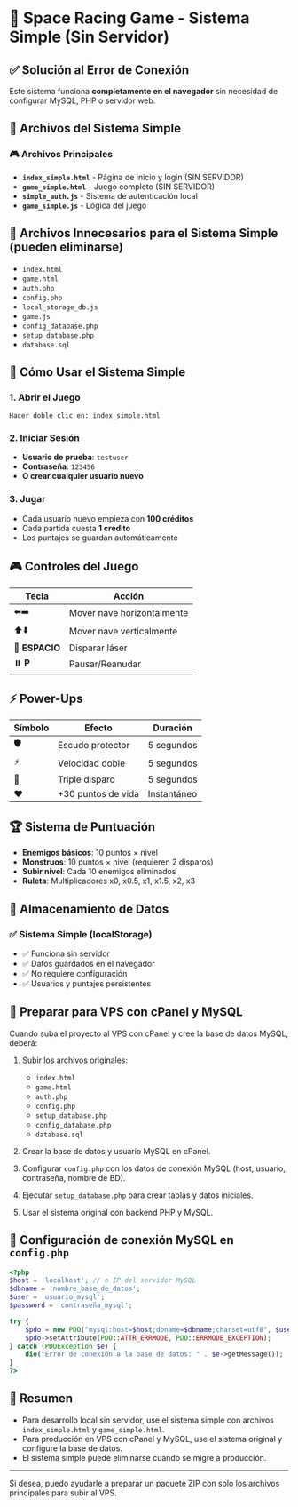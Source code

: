 # 🚀 Space Racing Game - Sistema Simple (Sin Servidor)

## ✅ Solución al Error de Conexión

Este sistema funciona **completamente en el navegador** sin necesidad de configurar MySQL, PHP o servidor web.

## 📁 Archivos del Sistema Simple

### 🎮 Archivos Principales
- **`index_simple.html`** - Página de inicio y login (SIN SERVIDOR)
- **`game_simple.html`** - Juego completo (SIN SERVIDOR)
- **`simple_auth.js`** - Sistema de autenticación local
- **`game_simple.js`** - Lógica del juego

## 🔧 Archivos Innecesarios para el Sistema Simple (pueden eliminarse)
- `index.html`
- `game.html`
- `auth.php`
- `config.php`
- `local_storage_db.js`
- `game.js`
- `config_database.php`
- `setup_database.php`
- `database.sql`

## 🚀 Cómo Usar el Sistema Simple

### 1. **Abrir el Juego**
```
Hacer doble clic en: index_simple.html
```

### 2. **Iniciar Sesión**
- **Usuario de prueba**: `testuser`
- **Contraseña**: `123456`
- **O crear cualquier usuario nuevo**

### 3. **Jugar**
- Cada usuario nuevo empieza con **100 créditos**
- Cada partida cuesta **1 crédito**
- Los puntajes se guardan automáticamente

## 🎮 Controles del Juego

| Tecla | Acción |
|-------|--------|
| ⬅️➡️ | Mover nave horizontalmente |
| ⬆️⬇️ | Mover nave verticalmente |
| 🚀 **ESPACIO** | Disparar láser |
| ⏸️ **P** | Pausar/Reanudar |

## ⚡ Power-Ups

| Símbolo | Efecto | Duración |
|---------|--------|----------|
| 🛡️ | Escudo protector | 5 segundos |
| ⚡ | Velocidad doble | 5 segundos |
| 🔫 | Triple disparo | 5 segundos |
| ❤️ | +30 puntos de vida | Instantáneo |

## 🏆 Sistema de Puntuación

- **Enemigos básicos**: 10 puntos × nivel
- **Monstruos**: 10 puntos × nivel (requieren 2 disparos)
- **Subir nivel**: Cada 10 enemigos eliminados
- **Ruleta**: Multiplicadores x0, x0.5, x1, x1.5, x2, x3

## 💾 Almacenamiento de Datos

### ✅ **Sistema Simple (localStorage)**
- ✅ Funciona sin servidor
- ✅ Datos guardados en el navegador
- ✅ No requiere configuración
- ✅ Usuarios y puntajes persistentes

## 🔄 Preparar para VPS con cPanel y MySQL

Cuando suba el proyecto al VPS con cPanel y cree la base de datos MySQL, deberá:

1. Subir los archivos originales:
   - `index.html`
   - `game.html`
   - `auth.php`
   - `config.php`
   - `setup_database.php`
   - `config_database.php`
   - `database.sql`

2. Crear la base de datos y usuario MySQL en cPanel.

3. Configurar `config.php` con los datos de conexión MySQL (host, usuario, contraseña, nombre de BD).

4. Ejecutar `setup_database.php` para crear tablas y datos iniciales.

5. Usar el sistema original con backend PHP y MySQL.

## 🔧 Configuración de conexión MySQL en `config.php`

```php
<?php
$host = 'localhost'; // o IP del servidor MySQL
$dbname = 'nombre_base_de_datos';
$user = 'usuario_mysql';
$password = 'contraseña_mysql';

try {
    $pdo = new PDO("mysql:host=$host;dbname=$dbname;charset=utf8", $user, $password);
    $pdo->setAttribute(PDO::ATTR_ERRMODE, PDO::ERRMODE_EXCEPTION);
} catch (PDOException $e) {
    die("Error de conexión a la base de datos: " . $e->getMessage());
}
?>
```

## 🏁 Resumen

- Para desarrollo local sin servidor, use el sistema simple con archivos `index_simple.html` y `game_simple.html`.
- Para producción en VPS con cPanel y MySQL, use el sistema original y configure la base de datos.
- El sistema simple puede eliminarse cuando se migre a producción.

---

Si desea, puedo ayudarle a preparar un paquete ZIP con solo los archivos principales para subir al VPS.
